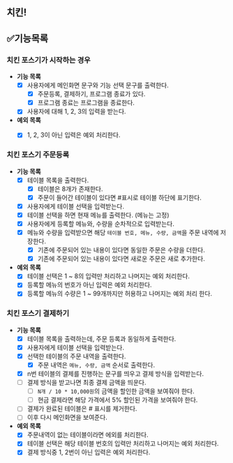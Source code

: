 ## 치킨!

## ✅기능목록

### 치킨 포스기가 시작하는 경우
- **기능 목록**
  - [x] 사용자에게 메인화면 문구와 기능 선택 문구를 출력한다.
    - [X] 주문등록, 결제하기, 프로그램 종료가 있다.
    - [X] 프로그램 종료는 프로그램을 종료한다.
  - [X] 사용자에 대해 1, 2, 3의 입력을 받는다.

- **예외 목록**
  - [X] 1, 2, 3이 아닌 입력은 예외 처리한다.

  
### 치킨 포스기 주문등록
- **기능 목록**
  - [X] 테이블 목록을 출력한다.
    - [X] 테이블은 8개가 존재한다.
    - [X] 주문이 들어간 테이블이 있다면 #표시로 테이블 하단에 표기한다.
  - [X] 사용자에게 테이블 선택을 입력받는다.
  - [X] 테이블 선택을 하면 현재 메뉴를 출력한다. (메뉴는 고정)
  - [X] 사용자에게 등록할 메뉴와, 수량을 순차적으로 입력받는다.
  - [X] 메뉴와 수량을 입력받으면 해당 `테이블 번호, 메뉴, 수량, 금액`을 주문 내역에 저장한다.
    - [X] 기존에 주문되어 있는 내용이 있다면 동일한 주문은 수량을 더한다.
    - [X] 기존에 주문되어 있는 내용이 있다면 새로운 주문은 새로 추가한다.

- **예외 목록**
  - [X] 테이블 선택은 1 ~ 8의 입력만 처리하고 나머지는 예외 처리한다.
  - [X] 등록할 메뉴의 번호가 아닌 입력은 예외 처리한다.
  - [X] 등록할 메뉴의 수량은 1 ~ 99개까지만 허용하고 나머지는 예외 처리 한다.

### 치킨 포스기 결제하기
- **기능 목록**
  - [X] 테이블 목록을 출력하는데, 주문 등록과 동일하게 출력한다.
  - [X] 사용자에게 테이블 선택을 입력받는다.
  - [X] 선택한 테이블의 주문 내역을 출력한다.
    - [X] 주문 내역은 `메뉴, 수량, 금액` 순서로 출력한다.
  - [x] n번 테이블의 결제를 진행하는 문구를 띄우고 결제 방식을 입력받는다.
  - [ ] 결제 방식을 받고나면 최종 결제 금액을 띄운다.
    - [ ] `N개 / 10 * 10,000원`의 금액을 할인한 금액을 보여줘야 한다.
    - [ ] 현금 결제라면 해당 가격에서 5% 할인된 가격을 보여줘야 한다.
  - [ ] 결제가 완료된 테이블은 # 표시를 제거한다.
  - [ ] 이후 다시 메인화면을 보여준다.

- **예외 목록**
  - [X] 주문내역이 없는 테이블이라면 에외를 처리한다.
  - [X] 테이블 선택은 해당 테이블 번호의 입력만 처리하고 나머지는 예외 처리한다.
  - [X] 결제 방식중 1, 2번이 아닌 입력은 예외 처리한다.
